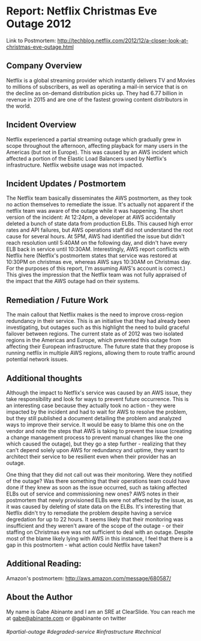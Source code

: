# Report: Netflix Christmas Eve Outage 2012
Link to Postmortem: http://techblog.netflix.com/2012/12/a-closer-look-at-christmas-eve-outage.html

## Company Overview
Netflix is a global streaming provider which instantly delivers TV and Movies to millions of subscribers, as well as operating a mail-in service that is on the decline as on-demand distribution picks up. They had 6.77 billion in revenue in 2015 and are one of the fastest growing content distributors in the world.

## Incident Overview
Netflix experienced a partial streaming outage which gradually grew in scope throughout the afternoon, affecting playback for many users in the Americas (but not in Europe). This was caused by an AWS incident which affected a portion of the Elastic Load Balancers used by Netflix's infrastructure. Netflix website usage was not impacted. 

## Incident Updates / Postmortem
The Netflix team basically disseminates the AWS postmortem, as they took no action themselves to remediate the issue. It's actually not apparent if the netflix team was aware of the outage while it was happening. The short version of the incident: At 12:24pm, a developer at AWS accidentally deleted a bunch of state data from production ELBs. This caused high error rates and API failures, but AWS operations staff did not understand the root cause for several hours. At 5PM, AWS had identified the issue but didn't reach resolution until 5:40AM on the following day, and didn't have every ELB back in service until 10:30AM. Interestingly, AWS report conflicts with Netflix here (Netflix's postmortem states that service was restored at 10:30PM on christmas eve, whereas AWS says 10:30AM on Christmas day. For the purposes of this report, I'm assuming AWS's account is correct.) This gives the impression that the Netflix team was not fully appraised of the impact that the AWS outage had on their systems. 

## Remediation / Future Work
The main callout that Netflix makes is the need to improve cross-region redundancy in their service. This is an initiative that they had already been investigating, but outages such as this highlight the need to build graceful failover between regions. The current state as of 2012 was two isolated regions in the Americas and Europe, which prevented this outage from affecting their European infrastructure. The future state that they propose is running netflix in multiple AWS regions, allowing them to route traffic around potential network issues.

## Additional thoughts
Although the impact to Netflix's service was caused by an AWS issue, they take responsibility and look for ways to prevent future occurrence. This is an interesting case because they actually took no action - they were impacted by the incident and had to wait for AWS to resolve the problem, but they still published a document detailing the problem and analyzed ways to improve their service.  It would be easy to blame this one on the vendor and note the steps that AWS is taking to prevent the issue (creating a change management process to prevent manual changes like the one which caused the outage), but they go a step further - realizing that they can't depend solely upon AWS for redundancy and uptime, they want to architect their service to be resilient even when their provider has an outage.

One thing that they did not call out was their monitoring. Were they notified of the outage? Was there something that their operations team could have done if they knew as soon as the issue occurred, such as taking affected ELBs out of service and commissioning new ones? AWS notes in their postmortem that newly provisioned ELBs were not affected by the issue, as it was caused by deleting of state data on the ELBs. It's interesting that Netflix didn't try to remediate the problem despite having a service degredation for up to 22 hours. It seems likely that their monitoring was insufficient and they weren't aware of the scope of the outage - or their staffing on Christmas eve was not sufficient to deal with an outage. Despite most of the blame likely lying with AWS in this instance, I feel that there is a gap in this postmortem - what action could Netflix have taken?


## Additional Reading:

Amazon's postmortem:
http://aws.amazon.com/message/680587/

## About the Author
My name is Gabe Abinante and I am an SRE at ClearSlide. You can reach me at gabe@abinante.com or @gabinante on twitter


###### \#partial-outage #degraded-service #infrastructure #technical
